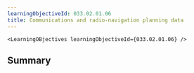```yaml
---
learningObjectiveId: 033.02.01.06
title: Communications and radio-navigation planning data
---
```


```tsx eval
<LearningOBjectives learningObjectiveId={033.02.01.06} />
```

## Summary
